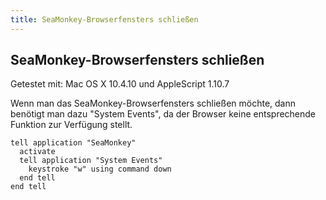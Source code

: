 ```yaml
---
title: SeaMonkey-Browserfensters schließen
---
```


## SeaMonkey-Browserfensters schließen

Getestet mit: Mac OS X 10.4.10 und AppleScript 1.10.7

Wenn man das SeaMonkey-Browserfensters schließen möchte, dann benötigt man dazu "System Events", da der Browser keine entsprechende Funktion zur Verfügung stellt.

```applescript
tell application "SeaMonkey"
  activate
  tell application "System Events"
    keystroke "w" using command down
  end tell
end tell
```
